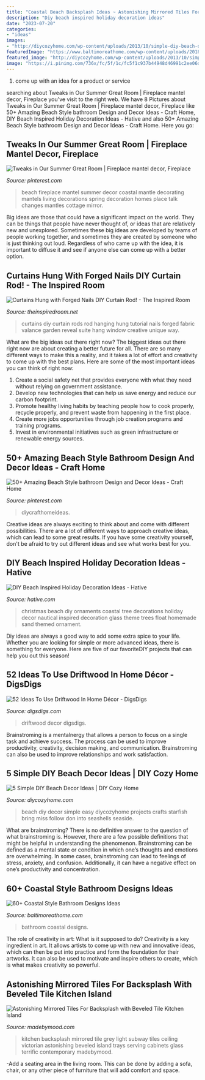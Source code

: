 ```yaml
---
title: "Coastal Beach Backsplash Ideas ~ Astonishing Mirrored Tiles For Backsplash With Beveled Tile Kitchen Island"
description: "Diy beach inspired holiday decoration ideas"
date: "2023-07-20"
categories:
- "ideas"
images:
- "http://diycozyhome.com/wp-content/uploads/2013/10/simple-diy-beach-decor-ideas.jpg"
featuredImage: "https://www.baltimoreathome.com/wp-content/uploads/2018/04/Coastal-Style-Bathroom-Designs-Ideas-53.jpg"
featured_image: "http://diycozyhome.com/wp-content/uploads/2013/10/simple-diy-beach-decor-ideas.jpg"
image: "https://i.pinimg.com/736x/fc/5f/1c/fc5f1c937b44948d46991c2ee06d5cca--beach-fireplace-white-fireplace-mantels.jpg"
---
```



1. come up with an idea for a product or service

	

		
searching about Tweaks in Our Summer Great Room | Fireplace mantel decor, Fireplace you've visit to the right web. We have 8 Pictures about Tweaks in Our Summer Great Room | Fireplace mantel decor, Fireplace like 50+ Amazing Beach Style bathroom Design and Decor Ideas - Craft Home, DIY Beach Inspired Holiday Decoration Ideas - Hative and also 50+ Amazing Beach Style bathroom Design and Decor Ideas - Craft Home. Here you go:
		
    
## Tweaks In Our Summer Great Room | Fireplace Mantel Decor, Fireplace

<img loading=lazy src="https://i.pinimg.com/736x/fc/5f/1c/fc5f1c937b44948d46991c2ee06d5cca--beach-fireplace-white-fireplace-mantels.jpg" onerror="this.onerror=null;this.src='https://tse4.mm.bing.net/th?id=OIP.Chit6oXrUOmvQBMV8n0HPwHaLG&amp;pid=15.1';" alt="Tweaks in Our Summer Great Room | Fireplace mantel decor, Fireplace">

_Source: pinterest.com_

>beach fireplace mantel summer decor coastal mantle decorating mantels living decorations spring decoration homes place talk changes mantles cottage mirror. 

	

Big ideas are those that could have a significant impact on the world. They can be things that people have never thought of, or ideas that are relatively new and unexplored. Sometimes these big ideas are developed by teams of people working together, and sometimes they are created by someone who is just thinking out loud. Regardless of who came up with the idea, it is important to diffuse it and see if anyone else can come up with a better option.

    
## Curtains Hung With Forged Nails DIY Curtain Rod! - The Inspired Room

<img loading=lazy src="https://theinspiredroom.net/wp-content/uploads/2012/03/curtains-and-nail-hangers.jpg" onerror="this.onerror=null;this.src='https://tse4.mm.bing.net/th?id=OIP.M6s1bHQPUQ-oh9mT8fB95wHaLG&amp;pid=15.1';" alt="Curtains Hung with Forged Nails DIY Curtain Rod! - The Inspired Room">

_Source: theinspiredroom.net_

>curtains diy curtain rods rod hanging hung tutorial nails forged fabric valance garden reveal suite hang window creative unique way. 

	

What are the big ideas out there right now?
The biggest ideas out there right now are about creating a better future for all. There are so many different ways to make this a reality, and it takes a lot of effort and creativity to come up with the best plans. Here are some of the most important ideas you can think of right now:
1. Create a social safety net that provides everyone with what they need without relying on government assistance.
2. Develop new technologies that can help us save energy and reduce our carbon footprint. 
3. Promote healthy living habits by teaching people how to cook properly, recycle properly, and prevent waste from happening in the first place. 
4. Create more jobs opportunities through job creation programs and training programs. 
5. Invest in environmental initiatives such as green infrastructure or renewable energy sources.

    
## 50+ Amazing Beach Style Bathroom Design And Decor Ideas - Craft Home

<img loading=lazy src="https://i.pinimg.com/736x/8e/6c/a6/8e6ca6603229584dbfbffd60a2367f61.jpg" onerror="this.onerror=null;this.src='https://tse4.mm.bing.net/th?id=OIP.IjX1JHZzBTLkP6kkqEg6wQHaLI&amp;pid=15.1';" alt="50+ Amazing Beach Style bathroom Design and Decor Ideas - Craft Home">

_Source: pinterest.com_

>diycrafthomeideas. 

	

Creative ideas are always exciting to think about and come with different possibilities. There are a lot of different ways to approach creative ideas, which can lead to some great results. If you have some creativity yourself, don't be afraid to try out different ideas and see what works best for you.

    
## DIY Beach Inspired Holiday Decoration Ideas - Hative

<img loading=lazy src="https://hative.com/wp-content/uploads/2015/11/beach-holiday-decorations/7-diy-beach-inspired-holiday-decoration-ideas.jpg" onerror="this.onerror=null;this.src='https://tse1.mm.bing.net/th?id=OIP.aPa0grScN2tcpQIF1mXuwgHaKo&amp;pid=15.1';" alt="DIY Beach Inspired Holiday Decoration Ideas - Hative">

_Source: hative.com_

>christmas beach diy ornaments coastal tree decorations holiday decor nautical inspired decoration glass theme trees float homemade sand themed ornament. 

	

Diy ideas are always a good way to add some extra spice to your life. Whether you are looking for simple or more advanced ideas, there is something for everyone. Here are five of our favoriteDIY projects that can help you out this season!

    
## 52 Ideas To Use Driftwood In Home Décor - DigsDigs

<img loading=lazy src="https://www.digsdigs.com/photos/ideas-to-use-driftwood-in-home-decor-35.jpg" onerror="this.onerror=null;this.src='https://tse2.mm.bing.net/th?id=OIP.rIEcS8OP17iq6vXUCIrKkgHaJ4&amp;pid=15.1';" alt="52 Ideas To Use Driftwood In Home Décor - DigsDigs">

_Source: digsdigs.com_

>driftwood decor digsdigs. 

	

Brainstroming is a mentalnergy that allows a person to focus on a single task and achieve success. The process can be used to improve productivity, creativity, decision making, and communication. Brainstroming can also be used to improve relationships and work satisfaction.

    
## 5 Simple DIY Beach Decor Ideas | DIY Cozy Home

<img loading=lazy src="http://diycozyhome.com/wp-content/uploads/2013/10/simple-diy-beach-decor-ideas.jpg" onerror="this.onerror=null;this.src='https://tse1.mm.bing.net/th?id=OIP.Vu2vcTgqJu8lL8FuU4XEXgHaNC&amp;pid=15.1';" alt="5 Simple DIY Beach Decor Ideas | DIY Cozy Home">

_Source: diycozyhome.com_

>beach diy decor simple easy diycozyhome projects crafts starfish bring miss follow don into seashells seaside. 

	

What are brainstroming?
There is no definitive answer to the question of what brainstroming is. However, there are a few possible definitions that might be helpful in understanding the phenomenon. Brainstroming can be defined as a mental state or condition in which one’s thoughts and emotions are overwhelming. In some cases, brainstroming can lead to feelings of stress, anxiety, and confusion. Additionally, it can have a negative effect on one’s productivity and concentration.

    
## 60+ Coastal Style Bathroom Designs Ideas

<img loading=lazy src="https://www.baltimoreathome.com/wp-content/uploads/2018/04/Coastal-Style-Bathroom-Designs-Ideas-53.jpg" onerror="this.onerror=null;this.src='https://tse1.mm.bing.net/th?id=OIP.g5eRUUottzgqnldnuw2T7gHaLA&amp;pid=15.1';" alt="60+ Coastal Style Bathroom Designs Ideas">

_Source: baltimoreathome.com_

>bathroom coastal designs. 

	

The role of creativity in art: What is it supposed to do?
Creativity is a key ingredient in art. It allows artists to come up with new and innovative ideas, which can then be put into practice and form the foundation for their artworks. It can also be used to motivate and inspire others to create, which is what makes creativity so powerful.

    
## Astonishing Mirrored Tiles For Backsplash With Beveled Tile Kitchen Island

<img loading=lazy src="https://madebymood.com/wp-content/uploads/2017/10/san-francisco-mirrored-tiles-for-backsplash-with-contemporary-kitchen-countertops-victorian-and-antiqued-mirrors-eat-in.jpg" onerror="this.onerror=null;this.src='https://tse3.mm.bing.net/th?id=OIP.UOk4lvLjJYnTFUr987mTqgHaJ4&amp;pid=15.1';" alt="Astonishing Mirrored Tiles For Backsplash with Beveled Tile Kitchen Island">

_Source: madebymood.com_

>kitchen backsplash mirrored tile grey light subway tiles ceiling victorian astonishing beveled island trays serving cabinets glass terrific contemporary madebymood. 

	

-Add a seating area in the living room. This can be done by adding a sofa, chair, or any other piece of furniture that will add comfort and space.

